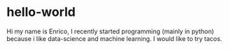 # hello-world

Hi my name is Enrico, I recently started programming (mainly in python) because i like data-science and machine learning.
I would like to try tacos.
